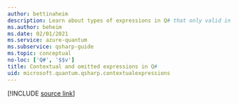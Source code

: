 ```yaml
---
author: bettinaheim
description: Learn about types of expressions in Q# that only valid in certain contexts or that can be inferred automatically.
ms.author: beheim
ms.date: 02/01/2021
ms.service: azure-quantum
ms.subservice: qsharp-guide
ms.topic: conceptual
no-loc: ['Q#', '$$v']
title: Contextual and omitted expressions in Q#
uid: microsoft.quantum.qsharp.contextualexpressions
---
```


<!---
# Contextual and omitted expressions in Q#
-->

[!INCLUDE [source link](~/includes/qsharp-language/Specifications/Language/3_Expressions/ContextualExpressions.md)]